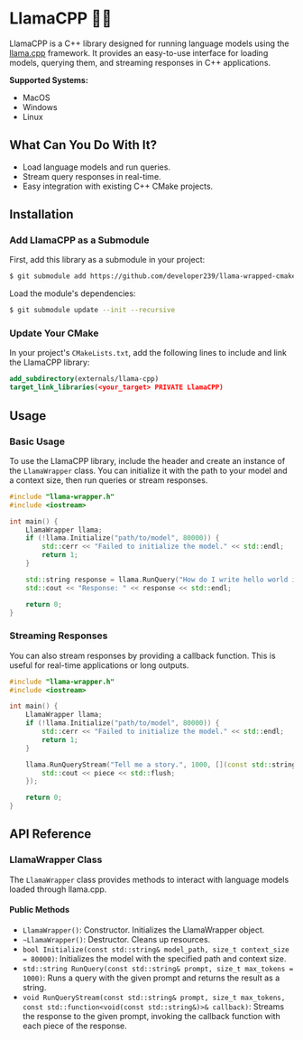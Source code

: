 # LlamaCPP 🦙🦙

LlamaCPP is a C++ library designed for running language models using the [llama.cpp](https://github.com/your-org/llama.cpp) framework. It provides an easy-to-use interface for loading models, querying them, and streaming responses in C++ applications.

**Supported Systems:**

- MacOS
- Windows
- Linux

## What Can You Do With It?

- Load language models and run queries.
- Stream query responses in real-time.
- Easy integration with existing C++ CMake projects.

## Installation

### Add LlamaCPP as a Submodule

First, add this library as a submodule in your project:

```bash
$ git submodule add https://github.com/developer239/llama-wrapped-cmake externals/llama-cpp
```

Load the module's dependencies:

```bash
$ git submodule update --init --recursive
```

### Update Your CMake

In your project's `CMakeLists.txt`, add the following lines to include and link the LlamaCPP library:

```cmake
add_subdirectory(externals/llama-cpp)
target_link_libraries(<your_target> PRIVATE LlamaCPP)
```

## Usage

### Basic Usage

To use the LlamaCPP library, include the header and create an instance of the `LlamaWrapper` class. You can initialize it with the path to your model and a context size, then run queries or stream responses.

```cpp
#include "llama-wrapper.h"
#include <iostream>

int main() {
    LlamaWrapper llama;
    if (!llama.Initialize("path/to/model", 80000)) {
        std::cerr << "Failed to initialize the model." << std::endl;
        return 1;
    }

    std::string response = llama.RunQuery("How do I write hello world in C++?", 1000);
    std::cout << "Response: " << response << std::endl;

    return 0;
}
```

### Streaming Responses

You can also stream responses by providing a callback function. This is useful for real-time applications or long outputs.

```cpp
#include "llama-wrapper.h"
#include <iostream>

int main() {
    LlamaWrapper llama;
    if (!llama.Initialize("path/to/model", 80000)) {
        std::cerr << "Failed to initialize the model." << std::endl;
        return 1;
    }

    llama.RunQueryStream("Tell me a story.", 1000, [](const std::string& piece) {
        std::cout << piece << std::flush;
    });

    return 0;
}
```

## API Reference

### LlamaWrapper Class

The `LlamaWrapper` class provides methods to interact with language models loaded through llama.cpp.

#### Public Methods

- `LlamaWrapper()`: Constructor. Initializes the LlamaWrapper object.
- `~LlamaWrapper()`: Destructor. Cleans up resources.
- `bool Initialize(const std::string& model_path, size_t context_size = 80000)`: Initializes the model with the specified path and context size.
- `std::string RunQuery(const std::string& prompt, size_t max_tokens = 1000)`: Runs a query with the given prompt and returns the result as a string.
- `void RunQueryStream(const std::string& prompt, size_t max_tokens, const std::function<void(const std::string&)>& callback)`: Streams the response to the given prompt, invoking the callback function with each piece of the response.
